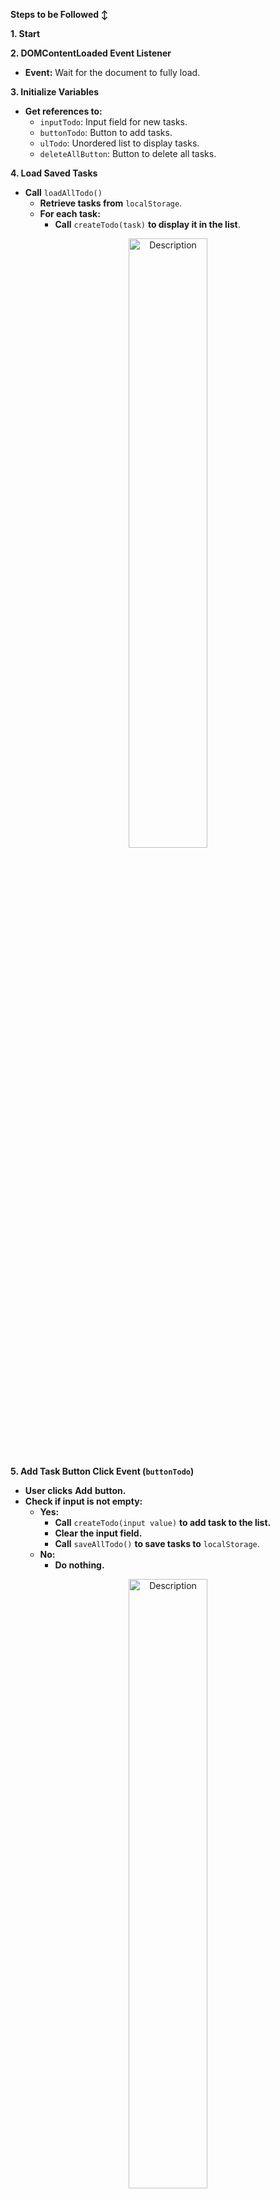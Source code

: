 **Steps to be Followed ↕️**

**1. Start**

**2. DOMContentLoaded Event Listener**  
- **Event:** Wait for the document to fully load.

**3. Initialize Variables**  
- **Get references to:**  
  - `inputTodo`: Input field for new tasks.  
  - `buttonTodo`: Button to add tasks.  
  - `ulTodo`: Unordered list to display tasks.  
  - `deleteAllButton`: Button to delete all tasks.

**4. Load Saved Tasks**  
- **Call** `loadAllTodo()`  
  - **Retrieve tasks from** `localStorage`.  
  - **For each task:**  
    - **Call** `createTodo(task)` **to display it in the list**.
<p align="center">
  <img src="https://github.com/user-attachments/assets/839b04bf-10bf-423b-9c70-d2fff37f5345" alt="Description" style="width:50%;">
</p>


**5. Add Task Button Click Event (`buttonTodo`)**  
- **User clicks** **Add** **button.**  
- **Check if input is not empty:**  
  - **Yes:**  
    - **Call** `createTodo(input value)` **to add task to the list.**  
    - **Clear the input field.**  
    - **Call** `saveAllTodo()` **to save tasks to** `localStorage`.  
  - **No:**  
    - **Do nothing.**
<p align="center">
  <img src="https://github.com/user-attachments/assets/2d0359fc-13f2-4f54-bf88-154c7bea4ab4" alt="Description" style="width:50%;">
</p>

**6. Create Todo Function (`createTodo(task)`)**  
- **Create a new list item (`li`) with:**  
  - **Task text.**  
  - **Edit** **and** **Delete** **buttons.**  
- **Append the new item to** `ulTodo`.

**7. Event Delegation on Todo List (`ulTodo.click`)**  
- **If Delete Button Clicked:**  
  - **Remove the corresponding task (`li`).**  
  - **Call** `saveAllTodo()`.  
  
- **If Edit Button Clicked:**  
  - **If not in editing mode:**  
    - **Replace task text with an input box.**  
    - **Change button text to** **Save**.  
    - **Add** `editing` **class to** `li`.  
  - **If in editing mode (Save clicked):**  
    - **Get updated input value.**  
    - **If not empty:**  
      - **Replace input with updated task text.**  
      - **Change button text back to** **Edit**.  
      - **Remove** `editing` **class from** `li`.  
      - **Call** `saveAllTodo()`.
<p align="center">
  <img src="https://github.com/user-attachments/assets/45c0878e-55b5-45d8-ba2e-d0f11eabfb3b" alt="Description" style="width:50%;">
</p>

**8. Delete All Button Click Event (`deleteAllButton`)**  
- **On click, show confirmation dialog:**  
  - **If confirmed:**  
    - **Clear all tasks from** `ulTodo`.  
    - **Remove** `allTodos` **from** `localStorage`.
<p align="center">
  <img src="https://github.com/user-attachments/assets/554bf157-5951-42da-bcb7-b670398ed86c" alt="Description" style="width:50%;">
</p>

**9. Save All Todos Function (`saveAllTodo()`)**  
- **Get all current tasks from the DOM.**  
- **Convert them to an array of text.**  
- **Save the array to** `localStorage`.
<p align="center">
  <img src="https://github.com/user-attachments/assets/31ccc111-4e65-4666-aec4-1c82fac36e08" alt="Description" style="width:50%;">
</p>


